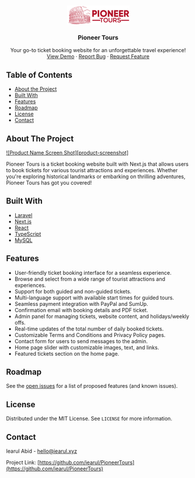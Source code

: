 <!-- PROJECT LOGO -->
<p align="center">
  <a href="https://github.com/iearul/PioneerTours">
    <img src="frontend/public/assets/logo.png" alt="Logo" width="171" height="52">
  </a>

  <h3 align="center">Pioneer Tours</h3>

  <p align="center">
    Your go-to ticket booking website for an unforgettable travel experience!
    <br />
    <a href="https://pioneertours.net">View Demo</a>
    ·
    <a href="https://github.com/iearul/PioneerTours/issues">Report Bug</a>
    ·
    <a href="https://github.com/iearul/PioneerTours/issues">Request Feature</a>
  </p>
</p>

<!-- TABLE OF CONTENTS -->
## Table of Contents

- [About the Project](#about-the-project)
- [Built With](#built-with)
- [Features](#features)
- [Roadmap](#roadmap)
- [License](#license)
- [Contact](#contact)

<!-- ABOUT THE PROJECT -->
## About The Project

[![Product Name Screen Shot][product-screenshot]](https://example.com)

Pioneer Tours is a ticket booking website built with Next.js that allows users to book tickets for various tourist attractions and experiences. Whether you're exploring historical landmarks or embarking on thrilling adventures, Pioneer Tours has got you covered!

<!-- BUILT WITH -->
## Built With

- [Laravel](https://laravel.com/)
- [Next.js](https://nextjs.org/)
- [React](https://reactjs.org/)
- [TypeScript](https://www.typescriptlang.org/)
- [MySQL](https://www.mysql.com/)

<!-- FEATURES -->
## Features

- User-friendly ticket booking interface for a seamless experience.
- Browse and select from a wide range of tourist attractions and experiences.
- Support for both guided and non-guided tickets.
- Multi-language support with available start times for guided tours.
- Seamless payment integration with PayPal and SumUp.
- Confirmation email with booking details and PDF ticket.
- Admin panel for managing tickets, website content, and holidays/weekly offs.
- Real-time updates of the total number of daily booked tickets.
- Customizable Terms and Conditions and Privacy Policy pages.
- Contact form for users to send messages to the admin.
- Home page slider with customizable images, text, and links.
- Featured tickets section on the home page.

<!-- ROADMAP -->
## Roadmap

See the [open issues](https://github.com/iearul/PioneerTours/issues) for a list of proposed features (and known issues).

<!-- LICENSE -->
## License

Distributed under the MIT License. See `LICENSE` for more information.

<!-- CONTACT -->
## Contact

Iearul Abid - [hello@iearul.xyz](mailto:hello@iearul.xyz)

Project Link: [https://github.com/iearul/PioneerTours](https://github.com/iearul/PioneerTours)